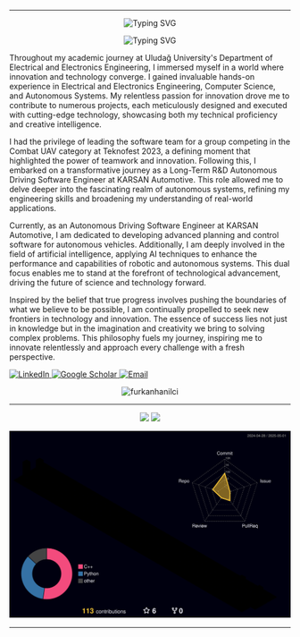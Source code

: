 <!-- profile intro animation -->
---
<p align="center">
  <img src="https://readme-typing-svg.herokuapp.com?font=Fira+Code&duration=5&pause=5&center=true&width=1000&lines=Furkan+Hanilçi"
       alt="Typing SVG" />
</p>

<p align="center">
  <img src="https://readme-typing-svg.herokuapp.com?font=Fira+Code&duration=3000&pause=1000&center=true&width=460&lines=Autonomous+Driving+Software+Engineer;AI+Researcher"
       alt="Typing SVG" />
</p>



Throughout my academic journey at Uludağ University's Department of Electrical and Electronics Engineering, I immersed myself in a world where innovation and technology converge. I gained invaluable hands-on experience in Electrical and Electronics Engineering, Computer Science, and Autonomous Systems. My relentless passion for innovation drove me to contribute to numerous projects, each meticulously designed and executed with cutting-edge technology, showcasing both my technical proficiency and creative intelligence.

I had the privilege of leading the software team for a group competing in the Combat UAV category at Teknofest 2023, a defining moment that highlighted the power of teamwork and innovation. Following this, I embarked on a transformative journey as a Long-Term R&D Autonomous Driving Software Engineer at KARSAN Automotive. This role allowed me to delve deeper into the fascinating realm of autonomous systems, refining my engineering skills and broadening my understanding of real-world applications.

Currently, as an Autonomous Driving Software Engineer at KARSAN Automotive, I am dedicated to developing advanced planning and control software for autonomous vehicles. Additionally, I am deeply involved in the field of artificial intelligence, applying AI techniques to enhance the performance and capabilities of robotic and autonomous systems. This dual focus enables me to stand at the forefront of technological advancement, driving the future of science and technology forward.

Inspired by the belief that true progress involves pushing the boundaries of what we believe to be possible, I am continually propelled to seek new frontiers in technology and innovation. The essence of success lies not just in knowledge but in the imagination and creativity we bring to solving complex problems. This philosophy fuels my journey, inspiring me to innovate relentlessly and approach every challenge with a fresh perspective.

<p align="left">
  <a href="https://www.linkedin.com/in/furkanhanilci/" target="_blank">
    <img alt="LinkedIn" src="https://img.shields.io/badge/LinkedIn-0077B5?style=flat&logo=linkedin&logoColor=white" />
  </a>
  <a href="https://scholar.google.com/citations?user=uHbY5iIAAAAJ&hl=tr" target="_blank">
    <img alt="Google Scholar" src="https://img.shields.io/badge/Google%20Scholar-4285F4?style=flat&logo=google-scholar&logoColor=white" />
  </a>
  <a href="mailto:h.furkan90@gmail.com" target="_blank">
    <img alt="Email" src="https://img.shields.io/badge/Email-D14836?style=flat&logo=gmail&logoColor=white" />
  </a>
</p>

<p align="center">
  <img src="https://komarev.com/ghpvc/?username=furkanhanilci&label=Profile%20views&color=0e75b6&style=flat" alt="furkanhanilci" />
</p>


---

<p align="center">
  <img src="https://github-readme-stats.vercel.app/api?username=furkanhanilci&show_icons=true&theme=tokyonight" width="35%"/> <img src="https://github-readme-stats.vercel.app/api/top-langs/?username=furkanhanilci&layout=compact&theme=tokyonight" width="35%"/>
</p>

<p align="center">
  <img src="https://raw.githubusercontent.com/furkanhanilci/furkanhanilci/main/profile-3d-contrib/profile-night-rainbow.svg"
       alt="Night-Rainbow Contribution Graph"
       width="720" />
</p>





---

